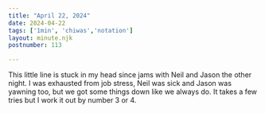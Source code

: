 ```yaml
---
title: "April 22, 2024"
date: 2024-04-22
tags: ['1min', 'chiwas','notation']
layout: minute.njk
postnumber: 113

---
```


This little line is stuck in my head since jams with Neil and Jason the other night. I was exhausted from job stress, Neil was sick and Jason was yawning too, but we got some things down like we always do. It takes a few tries but I work it out by number 3 or 4.